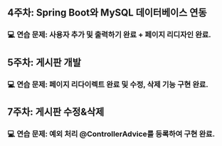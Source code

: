 ## 4주차: Spring Boot와 MySQL 데이터베이스 연동
### 💻 연습 문제: 사용자 추가 및 출력하기 완료 + 페이지 리디자인 완료.

## 5주차: 게시판 개발
### 💻 연습 문제: 페이지 리다이렉트 완료 및 수정, 삭제 기능 구현 완료. 

## 7주차: 게시판 수정&삭제
### 💻 연습 문제: 예외 처리 @ControllerAdvice를 등록하여 구현 완료.
